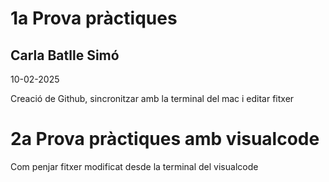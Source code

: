 # 1a Prova pràctiques

## Carla Batlle Simó

10-02-2025

Creació de Github, sincronitzar amb la terminal del mac i editar fitxer

# 2a Prova pràctiques amb visualcode

Com penjar fitxer modificat desde la terminal del visualcode
